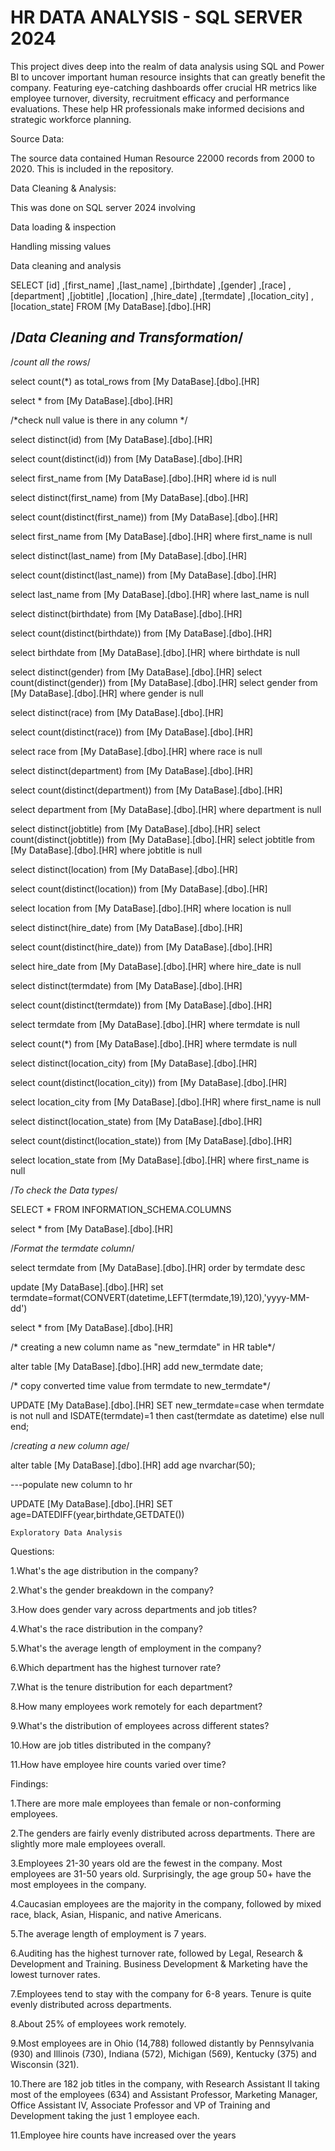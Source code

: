 # HR DATA ANALYSIS - SQL SERVER 2024

This project dives deep into the realm of data analysis using SQL and Power BI to uncover important human resource insights that can greatly benefit the company. Featuring eye-catching dashboards offer crucial HR metrics like employee turnover, diversity, recruitment efficacy and performance evaluations. These help HR professionals make informed decisions and strategic workforce planning.

Source Data:

The source data contained Human Resource 22000 records from 2000 to 2020. This is included in the repository.

Data Cleaning & Analysis:

This was done on SQL server 2024 involving

Data loading & inspection

Handling missing values

Data cleaning and analysis

SELECT  [id]
      ,[first_name]
      ,[last_name]
      ,[birthdate]
      ,[gender]
      ,[race]
      ,[department]
      ,[jobtitle]
      ,[location]
      ,[hire_date]
      ,[termdate]
      ,[location_city]
      ,[location_state]
  FROM [My DataBase].[dbo].[HR]


  /*Data Cleaning and Transformation*/
---------------------------------------------------------------------------------------------------------
/*count all the rows*/

  select count(*) as total_rows from [My DataBase].[dbo].[HR]

select * from [My DataBase].[dbo].[HR]

/*check null value is there in any column */

select distinct(id) from [My DataBase].[dbo].[HR]

select count(distinct(id)) from [My DataBase].[dbo].[HR]

select first_name from [My DataBase].[dbo].[HR] where id is null

select distinct(first_name) from [My DataBase].[dbo].[HR]

select count(distinct(first_name)) from [My DataBase].[dbo].[HR]

select first_name from [My DataBase].[dbo].[HR] where first_name is null


select distinct(last_name) from [My DataBase].[dbo].[HR]

select count(distinct(last_name)) from [My DataBase].[dbo].[HR]

select last_name from [My DataBase].[dbo].[HR] where last_name is null


select distinct(birthdate) from [My DataBase].[dbo].[HR]

select count(distinct(birthdate)) from [My DataBase].[dbo].[HR]

select birthdate from [My DataBase].[dbo].[HR] where birthdate is null


select distinct(gender) from [My DataBase].[dbo].[HR]
select count(distinct(gender)) from [My DataBase].[dbo].[HR]
select gender from [My DataBase].[dbo].[HR] where gender is null

select distinct(race) from [My DataBase].[dbo].[HR]

select count(distinct(race)) from [My DataBase].[dbo].[HR]

select race from [My DataBase].[dbo].[HR] where race is null


select distinct(department) from [My DataBase].[dbo].[HR]

select count(distinct(department)) from [My DataBase].[dbo].[HR]

select department from [My DataBase].[dbo].[HR] where department is null


select distinct(jobtitle) from [My DataBase].[dbo].[HR]
select count(distinct(jobtitle)) from [My DataBase].[dbo].[HR]
select jobtitle from [My DataBase].[dbo].[HR] where jobtitle is null

select distinct(location) from [My DataBase].[dbo].[HR]

select count(distinct(location)) from [My DataBase].[dbo].[HR]

select location from [My DataBase].[dbo].[HR] where location is null


select distinct(hire_date) from [My DataBase].[dbo].[HR]

select count(distinct(hire_date)) from [My DataBase].[dbo].[HR]

select hire_date from [My DataBase].[dbo].[HR] where hire_date is null


select distinct(termdate) from [My DataBase].[dbo].[HR]

select count(distinct(termdate)) from [My DataBase].[dbo].[HR]

select termdate from [My DataBase].[dbo].[HR] where termdate is null

select count(*) from [My DataBase].[dbo].[HR] where termdate is null


select distinct(location_city) from [My DataBase].[dbo].[HR]

select count(distinct(location_city)) from [My DataBase].[dbo].[HR]

select location_city from [My DataBase].[dbo].[HR] where first_name is null


select distinct(location_state) from [My DataBase].[dbo].[HR]

select count(distinct(location_state)) from [My DataBase].[dbo].[HR]

select location_state from [My DataBase].[dbo].[HR] where first_name is null


/*To check the Data types*/

SELECT * FROM INFORMATION_SCHEMA.COLUMNS

select * from [My DataBase].[dbo].[HR]

/*Format the termdate column*/

select termdate from [My DataBase].[dbo].[HR] order by termdate desc

update [My DataBase].[dbo].[HR] set termdate=format(CONVERT(datetime,LEFT(termdate,19),120),'yyyy-MM-dd')

select * from [My DataBase].[dbo].[HR]

/* creating a new column name as "new_termdate" in HR table*/

alter table [My DataBase].[dbo].[HR] add new_termdate date;

/* copy converted time value from termdate to new_termdate*/

UPDATE [My DataBase].[dbo].[HR] SET
    new_termdate=case when termdate is not null and ISDATE(termdate)=1 then cast(termdate as datetime) else null end;

/*creating a new column age*/

alter table [My DataBase].[dbo].[HR] add age nvarchar(50);

---populate new column to hr

UPDATE [My DataBase].[dbo].[HR] SET
    age=DATEDIFF(year,birthdate,GETDATE())

    Exploratory Data Analysis
    
Questions:

1.What's the age distribution in the company?

2.What's the gender breakdown in the company?

3.How does gender vary across departments and job titles?

4.What's the race distribution in the company?

5.What's the average length of employment in the company?

6.Which department has the highest turnover rate?

7.What is the tenure distribution for each department?

8.How many employees work remotely for each department?

9.What's the distribution of employees across different states?

10.How are job titles distributed in the company?

11.How have employee hire counts varied over time?

Findings:

1.There are more male employees than female or non-conforming employees.

2.The genders are fairly evenly distributed across departments. There are slightly more male employees overall.

3.Employees 21-30 years old are the fewest in the company. Most employees are 31-50 years old. Surprisingly, the age group 50+ have the most employees in the company.

4.Caucasian employees are the majority in the company, followed by mixed race, black, Asian, Hispanic, and native Americans.

5.The average length of employment is 7 years.

6.Auditing has the highest turnover rate, followed by Legal, Research & Development and Training. Business Development & Marketing have the lowest turnover rates.

7.Employees tend to stay with the company for 6-8 years. Tenure is quite evenly distributed across departments.

8.About 25% of employees work remotely.

9.Most employees are in Ohio (14,788) followed distantly by Pennsylvania (930) and Illinois (730), Indiana (572), Michigan (569), Kentucky (375) and Wisconsin (321).

10.There are 182 job titles in the company, with Research Assistant II taking most of the employees (634) and Assistant Professor, Marketing Manager, Office Assistant IV, Associate Professor and VP of Training and Development taking the just 1 employee each.

11.Employee hire counts have increased over the years

